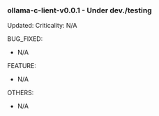 ### ollama-c-lient-v0.0.1 - Under dev./testing

Updated:
Criticality: N/A

BUG_FIXED:
- N/A

FEATURE:
- N/A

OTHERS:
- N/A
